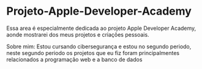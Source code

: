 # Projeto-Apple-Developer-Academy
Essa area é especialmente dedicada ao projeto Apple Developer Academy, aonde mostrarei dos meus projetos e criações pessoais.

Sobre mim: Estou cursando cibersegurança e estou no segundo periodo, neste segundo periodo os projetos que eu fiz foram principalmentes relacionados a programação web e a banco de dados
